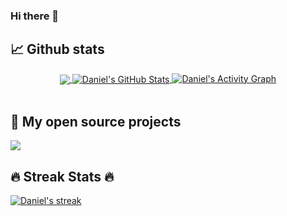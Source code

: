 ### Hi there 👋


## 📈 Github stats
<p align=center>
    <div align=center> 
      <a href="https://github.com/daortiza/daortiza">
        <img align="center" src="https://github-readme-stats.vercel.app/api/top-langs/?username=daortiza&show_icons=true&title_color=FF4500&text_color=ffffff&icon_color=FFD700&bg_color=1d1f21&langs_count=8" />
      </a> 
      <a href="https://github.com/daortiza/daortiza">
        <img align="center" src="https://github-readme-stats.vercel.app/api?username=daortiza&show_icons=true&line_height=27&count_private=true&title_color=FF4500&text_color=ffffff&icon_color=FFD700&bg_color=1d1f21" alt="Daniel's GitHub Stats" />
      </a> 
      <a href="https://github.com/ashutosh00710/github-readme-activity-graph"><img alt="Daniel's Activity Graph" src="https://activity-graph.herokuapp.com/graph/?username=daortiza&bg_color=1d1f21&color=FFFFFF&line=FF4500&point=FFFFFF&hide_border=true" />
      </a>
    </div>
  <br>
  </p>
  
## 📕 My open source projects 

<a href="https://github.com/daortiza/daortiza">
  <img align="center" src="https://github-readme-stats.vercel.app/api/pin/?username=daortiza&repo=Coding-excercises&title_color=FF4500&text_color=ffffff&icon_color=FFD700&bg_color=1d1f21"" />
</a>



## 🔥 Streak Stats 🔥

<a href="https://github.com/daortiza/daortiza">
    <img align="center" alt="Daniel's streak" src="https://github-readme-streak-stats.herokuapp.com/?user=daortiza&theme=dark&hide_border=true"/> 
</a>
